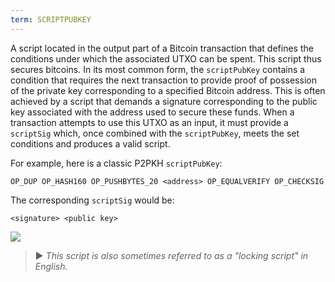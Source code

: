 ```yaml
---
term: SCRIPTPUBKEY
---
```


A script located in the output part of a Bitcoin transaction that defines the conditions under which the associated UTXO can be spent. This script thus secures bitcoins. In its most common form, the `scriptPubKey` contains a condition that requires the next transaction to provide proof of possession of the private key corresponding to a specified Bitcoin address. This is often achieved by a script that demands a signature corresponding to the public key associated with the address used to secure these funds. When a transaction attempts to use this UTXO as an input, it must provide a `scriptSig` which, once combined with the `scriptPubKey`, meets the set conditions and produces a valid script.

For example, here is a classic P2PKH `scriptPubKey`:

```text
OP_DUP OP_HASH160 OP_PUSHBYTES_20 <address> OP_EQUALVERIFY OP_CHECKSIG
```

The corresponding `scriptSig` would be:

```text
<signature> <public key>
```

![](../../dictionnaire/assets/35.png)

> ► *This script is also sometimes referred to as a "locking script" in English.*